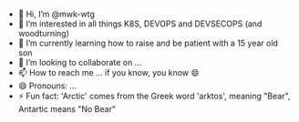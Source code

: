 - 👋 Hi, I’m @mwk-wtg
- 👀 I’m interested in all things K8S, DEVOPS and DEVSECOPS (and woodturning)
- 🌱 I’m currently learning how to raise and be patient with a 15 year old son
- 💞️ I’m looking to collaborate on ...
- 📫 How to reach me ... if you know, you know 😄
- 😄 Pronouns: ...
- ⚡ Fun fact: 'Arctic' comes from the Greek word 'arktos', meaning "Bear", Antartic means "No Bear"

<!---
mwk-wtg/mwk-wtg is a ✨ special ✨ repository because its `README.md` (this file) appears on your GitHub profile.
You can click the Preview link to take a look at your changes.
--->
